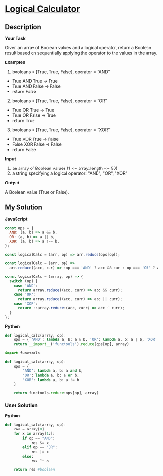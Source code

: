 # [Logical Calculator](https://www.codewars.com/kata/57096af70dad013aa200007b)

## Description

**Your Task**

Given an array of Boolean values and a logical operator, return a Boolean result based on sequentially applying the operator to the values in the array.

**Examples**

1. booleans = [True, True, False], operator = "AND"

- True AND True -> True
- True AND False -> False
- return False

2. booleans = [True, True, False], operator = "OR"

- True OR True -> True
- True OR False -> True
- return True

3. booleans = [True, True, False], operator = "XOR"

- True XOR True -> False
- False XOR False -> False
- return False

**Input**

1. an array of Boolean values (1 <= array_length <= 50)
2. a string specifying a logical operator: "AND", "OR", "XOR"

**Output**

A Boolean value (True or False).

## My Solution

**JavaScript**

```js
const ops = {
  AND: (a, b) => a && b,
  OR: (a, b) => a || b,
  XOR: (a, b) => a !== b,
};

const logicalCalc = (arr, op) => arr.reduce(ops[op]);
```

```js
const logicalCalc = (arr, op) =>
  arr.reduce((acc, cur) => (op === 'AND' ? acc && cur : op === 'OR' ? acc || cur : acc !== cur));
```

```js
const logicalCalc = (array, op) => {
  switch (op) {
    case 'AND':
      return array.reduce((acc, curr) => acc && curr);
    case 'OR':
      return array.reduce((acc, curr) => acc || curr);
    case 'XOR':
      return !!array.reduce((acc, curr) => acc ^ curr);
  }
};
```

**Python**

```py
def logical_calc(array, op):
    ops = { 'AND': lambda a, b: a & b, 'OR': lambda a, b: a | b, 'XOR': lambda a, b: a ^ b }
    return __import__('functools').reduce(ops[op], array)
```

```py
import functools

def logical_calc(array, op):
    ops = {
        'AND': lambda a, b: a and b,
        'OR': lambda a, b: a or b,
        'XOR': lambda a, b: a != b
    }

    return functools.reduce(ops[op], array)
```

### User Solution

**Python**

```py
def logical_calc(array, op):
    res = array[0]
    for x in array[1:]:
        if op == "AND":
            res &= x
        elif op == "OR":
            res |= x
        else:
            res ^= x

    return res #boolean
```
